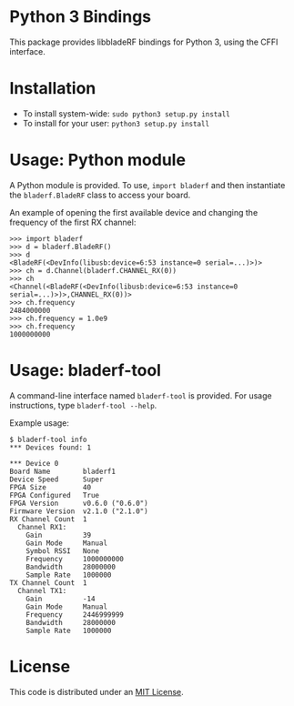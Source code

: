 # Python 3 Bindings #

This package provides libbladeRF bindings for Python 3, using the CFFI
interface.

# Installation #

- To install system-wide: `sudo python3 setup.py install`
- To install for your user: `python3 setup.py install`

# Usage: Python module #

A Python module is provided. To use, `import bladerf` and then instantiate the
`bladerf.BladeRF` class to access your board.

An example of opening the first available device and changing the frequency of
the first RX channel:

```
>>> import bladerf
>>> d = bladerf.BladeRF()
>>> d
<BladeRF(<DevInfo(libusb:device=6:53 instance=0 serial=...)>)>
>>> ch = d.Channel(bladerf.CHANNEL_RX(0))
>>> ch
<Channel(<BladeRF(<DevInfo(libusb:device=6:53 instance=0 serial=...)>)>,CHANNEL_RX(0))>
>>> ch.frequency
2484000000
>>> ch.frequency = 1.0e9
>>> ch.frequency
1000000000
```

# Usage: bladerf-tool #

A command-line interface named `bladerf-tool` is provided. For usage
instructions, type `bladerf-tool --help`.

Example usage:

```
$ bladerf-tool info
*** Devices found: 1

*** Device 0
Board Name        bladerf1
Device Speed      Super
FPGA Size         40
FPGA Configured   True
FPGA Version      v0.6.0 ("0.6.0")
Firmware Version  v2.1.0 ("2.1.0")
RX Channel Count  1
  Channel RX1:
    Gain          39
    Gain Mode     Manual
    Symbol RSSI   None
    Frequency     1000000000
    Bandwidth     28000000
    Sample Rate   1000000
TX Channel Count  1
  Channel TX1:
    Gain          -14
    Gain Mode     Manual
    Frequency     2446999999
    Bandwidth     28000000
    Sample Rate   1000000
```

# License #

This code is distributed under an
[MIT License](https://github.com/Nuand/bladeRF/blob/master/legal/licenses/LICENSE.MIT.nuand).

